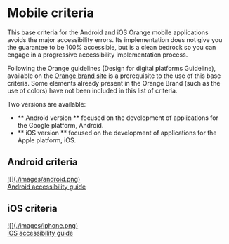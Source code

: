 # Mobile criteria

<script>$(document).ready(function () {
    setBreadcrumb([{"label":"Mobile criteria"}]);
    addSubMenu([
        {"label":"Android guide","url":"criteria-android.html"}, 
        {"label":"iOS guide","url":"criteria-ios.html"}
    ]);    
});</script>

<span data-menuitem="criteria-mobile"></span>

This base criteria for the Android and iOS Orange mobile applications  avoids the major accessibility errors.
Its implementation does not give you the guarantee to be 100% accessible, but is a clean bedrock so you can engage in a progressive accessibility implementation process.

Following the Orange guidelines (Design for digital platforms Guideline), available on the [Orange brand site](http://brand.orange.com/) is a prerequisite to the use of this base criteria.
Some elements already present in the Orange Brand (such as the use of colors) have not been included in this list of criteria.

Two versions are available:
- ** Android version ** focused on the development of applications for the Google platform, Android.
- ** iOS version ** focused on the development of applications for the Apple platform, iOS.

<div class="mobileImg col-xs-12 col-md-6 col-lg-4">
    <h2 class="sr-only">Android criteria</h2>          
    <a href="./criteria-android.html" class="btn btn-info">
        ![](./images/android.png)
        <div>Android accessibility guide</div>
    </a>
</div>
<div class="mobileImg col-xs-12 col-md-6 col-lg-4">
    <h2 class="sr-only">iOS criteria</h2>          
    <a href="./criteria-ios.html" class="btn btn-info">
        ![](./images/iphone.png)
        <div>iOS accessibility guide</div>
    </a>
</div>            

<!--  This file is part of a11y-guidelines | Our vision of mobile & web accessibility guidelines and best practices, with valid/invalid examples.
 Copyright (C) 2016  Orange SA
 See the Creative Commons Legal Code Attribution-ShareAlike 3.0 Unported License for more details (LICENSE file). -->